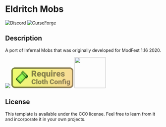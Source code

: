 # Eldritch Mobs

[![Discord](https://img.shields.io/discord/1000201909669478481?color=blue&logo=Discord)](https://discord.gg/QNbcbB8r)
[![CurseForge](https://cf.way2muchnoise.eu/392015.svg)](https://www.curseforge.com/minecraft/mc-mods/eldritch-mobs)

## Description

A port of Infernal Mobs that was originally developed for ModFest 1.16 2020.

<img src="https://i.imgur.com/Ol1Tcf8.png" width="200">
<img src="https://raw.githubusercontent.com/Jab125/Jab125/main/imgs/requiredClothConfig.png" width="200">
<img src="https://i.imgur.com/ouIq7eA.png"  width="100" height = "100">

## License

This template is available under the CC0 license. Feel free to learn from it and incorporate it in your own projects.

